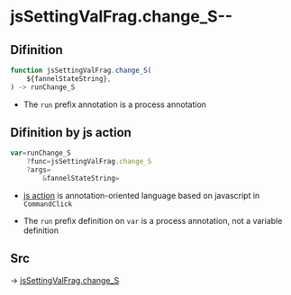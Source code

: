 # jsSettingValFrag.change_S--

## Difinition

```js.js
function jsSettingValFrag.change_S(
	${fannelStateString},
) -> runChange_S
```

- The `run` prefix annotation is a process annotation


## Difinition by js action

```js.js
var=runChange_S
	?func=jsSettingValFrag.change_S
	?args=
		&fannelStateString=
```

- [js action](#) is annotation-oriented language based on javascript in `CommandClick`

- The `run` prefix definition on `var` is a process annotation, not a variable definition

## Src

-> [jsSettingValFrag.change_S](https://github.com/puutaro/CommandClick/blob/master/app/src/main/java/com/puutaro/commandclick/fragment_lib/terminal_fragment/js_interface/system/JsSettingValFrag.kt#L24)


